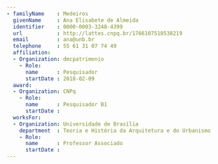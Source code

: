 ```yaml
---
- familyName    : Medeiros
  givenName     : Ana Elisabete de Almeida
  identifier    : 0000-0003-3248-4399
  url           : http://lattes.cnpq.br/1766107518538219
  email         : ana@unb.br
  telephone     : 55 61 31 07 74 49
  affiliation:
  - Organization: dmcpatrimonio
    - Role:
      name      : Pesquisador
      startDate : 2018-02-09
  award:
  - Organization: CNPq
    - Role:
      name      : Pesquisador B1
      startDate :
  worksFor:
  - Organization: Universidade de Brasília
    department  : Teoria e História da Arquitetura e do Urbanismo
    - Role:
      name      : Professor Associado
      startDate :
---
```

